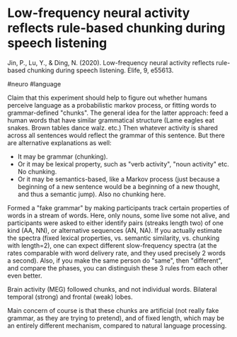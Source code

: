 # Low-frequency neural activity reflects rule-based chunking during speech listening

Jin, P., Lu, Y., & Ding, N. (2020). Low-frequency neural activity reflects rule-based chunking during speech listening. Elife, 9, e55613.

#neuro #language

Claim that this experiment should help to figure out whether humans perceive language as a probabilistic markov process, or fitting words to grammar-defined "chunks". The general idea for the latter approach: feed a human words that have similar grammatical structure (Lame eagles eat snakes. Brown tables dance walz. etc.) Then whatever activity is shared across all sentences would reflect the grammar of this sentence. But there are alternative explanations as well: 

* It may be grammar (chunking).
* Or it may be lexical property, such as "verb activity", "noun activity" etc. No chunking.
* Or it may be semantics-based, like a Markov process (just because a beginning of a new sentence would be a beginning of a new thought, and thus a semantic jump). Also no chunking here.

Formed a "fake grammar" by making participants track certain properties of words in a stream of words. Here, only nouns, some live some not alive, and participants were asked to either identify pairs (streaks length two) of one kind (AA, NN), or alternative sequences (AN, NA). If you actually estimate the spectra (fixed lexical properties, vs. semantic similarity, vs. chunking with length=2), one can expect different slow-frequency spectra (at the rates comparable with word delivery rate, and they used precisely 2 words a second). Also, if you make the same person do "same", then "different", and compare the phases, you can distinguish these 3 rules from each other even better.

Brain activity (MEG) followed chunks, and not individual words. Bilateral temporal (strong) and frontal (weak) lobes.

Main concern of course is that these chunks are artificial (not really fake grammar, as they are trying to pretend), and of fixed length, which may be an entirely different mechanism, compared to natural language processing.
